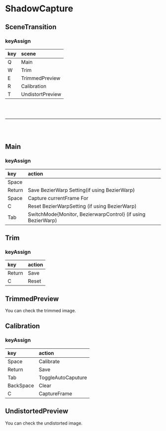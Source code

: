 # ShadowCapture

## SceneTransition

### keyAssign
| key | scene | 
|:-|:-|
| Q | Main | 
| W | Trim | 
| E | TrimmedPreview | 
| R | Calibration | 
| T | UndistortPreview | 

<br>
<br>


---


<br>
<br>


## Main
### keyAssign
| key | action | 
|:-|:-|
| Space |  | 
| Return | Save BezierWarp Setting(if using BezierWarp) | 
| Space | Capture currentFrame For | 
| C | Reset BezierWarpSetting (if using BezierWarp) | 
| Tab | SwitchMode{Monitor, BezierwarpControl} (if using BezierWarp) | 

## Trim

### keyAssign
| key | action | 
|:-|:-|
| Return | Save | 
| C | Reset | 

## TrimmedPreview
You can check the trimmed image.

## Calibration

### keyAssign
| key | action | 
|:-|:-|
| Space | Calibrate | 
| Return | Save | 
| Tab | ToggleAutoCaputure |
| BackSpace | Clear | 
| C | CaptureFrame | 

## UndistortedPreview
You can check the undistorted image.